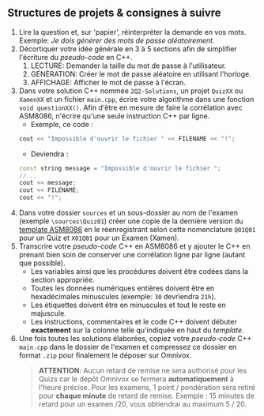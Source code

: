 ## Structures de projets & consignes à suivre

1. Lire la question et, sur 'papier', réinterpréter la demande en vos mots. Exemple: _Je dois générer des mots de passe aléatoirement_.
2. Décortiquer votre idée générale en 3 à 5 sections afin de simplifier l'écriture du _pseudo-code_ en C++.
   1. LECTURE: Demander la taille du mot de passe à l'utilisateur.
   2. GÉNÉRATION: Créer le mot de passe aléatoire en utilisant l'horloge.
   3. AFFICHAGE: Afficher le mot de passe à l'écran.
3. Dans votre solution C++ nommée `2Q2-Solutions`, un projet `QuizXX` ou `XamenXX` et un fichier `main.cpp`, écrire votre algorithme dans une fonction `void questionXX()`. Afin d'être en mesure de faire la corrélation avec ASM8086, n'écrire qu'une seule instruction C++ par ligne.
   - Exemple, ce code :
   ```cpp
   cout << "Impossible d'ouvrir le fichier " << FILENAME << "!";
   ```
   - Deviendra :
   ```cpp
   const string message = "Impossible d'ouvrir le fichier ";
   //...
   cout << message;
   cout << FILENAME;
   cout << "!";
   ```
4. Dans votre dossier `sources` et un sous-dossier au nom de l'examen (exemple `\sources\Quiz01`) créer une copie de la dernière version du [template ASM8086](https://www.cshawi.info/2q2.html#t4) en le réenregistrant selon cette nomenclature `Q01Q01` pour un Quiz et `X01Q01` pour un Examen (Xamen).
5. Transcrire votre _pseudo-code_ C++ en ASM8086 et y ajouter le C++ en prenant bien soin de conserver une corrélation ligne par ligne (autant que possible).
   - Les variables ainsi que les procédures doivent être codées dans la section appropriée.
   - Toutes les données numériques entières doivent être en hexadécimales minuscules (exemple: `30` devriendra `21h`).
   - Les étiquettes doivent être en minuscules et tout le reste en majuscule.
   - Les instructions, commentaires et le code C++ doivent débuter **exactement** sur la colonne telle qu'indiquée en haut du _template_.
6. Une fois toutes les solutions élaborées, copiez votre _pseudo-code_ C++ `main.cpp` dans le dossier de l'examen et compressez ce dossier en format `.zip` pour finalement le déposer sur Omnivox.
   > **ATTENTION**: Aucun retard de remise ne sera authorisé pour les Quizs car le dépôt Omnivox se fermera **automatiquement** à l'heure précise. Pour les examens, 1 point / pondération sera retiré pour **chaque minute** de retard de remise. Exemple : 15 minutes de retard pour un examen /20, vous obtiendrai au maximum 5 / 20.
